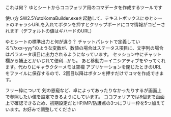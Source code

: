 これは何？
ゆとシートからココフォリア用のコマデータを作成するツールです

使い方
SW2.5YutoKomaBuilder.exeを起動して、テキストボックスにゆとシートのキャラシURLを入れてボタンを押すとクリップボードにコマ情報がコピーされます（デフォルトの値はギハードのURL）

ゆとシートの標準出力と何が違う？
チャットパレットで定義している"//xxx=yyy"のような変数が、数値の場合はステータス項目に、文字列の場合はパラメータ項目に出力されるようになっています。
セッション中にチャット欄から補正とかいじれて便利…かも。
あと移動力＝イニシアティブをやってくれます。代わりにキャラクターメモは空欄
アプリケーションを閉じたときのURLをファイルに保存するので、2回目以降はボタンを押すだけでコマを作成できます。

フリー枠について
剣の恩寵など、卓によってあったりなかったりするが画面上で参照したい値を設定できるようにしています。
ココフォリアでは8個まで画面上で確認できるため、初期設定だとHP/MP/防護点の3つにフリー枠を5つ加えています。お好みで調整してください
